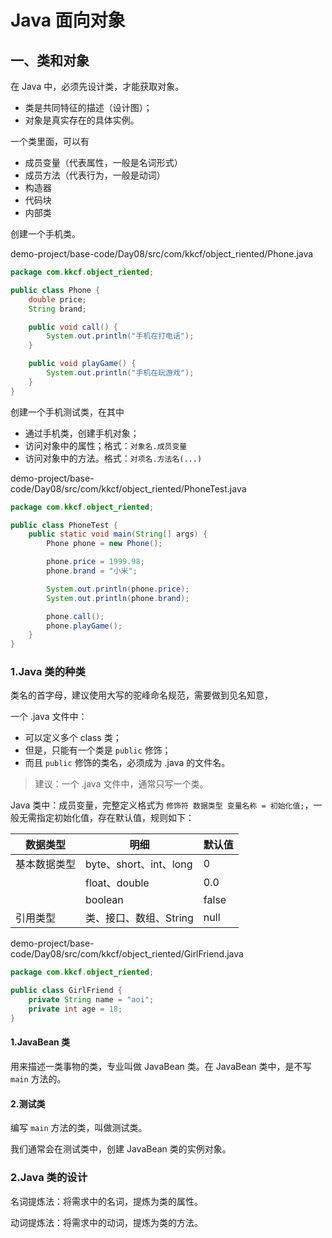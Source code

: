 # Java 面向对象

## 一、类和对象

在 Java 中，必须先设计类，才能获取对象。

- 类是共同特征的描述（设计图）；
- 对象是真实存在的具体实例。

一个类里面，可以有

- 成员变量（代表属性，一般是名词形式）
- 成员方法（代表行为，一般是动词）
- 构造器
- 代码块
- 内部类

创建一个手机类。

demo-project/base-code/Day08/src/com/kkcf/object_riented/Phone.java

```java
package com.kkcf.object_riented;

public class Phone {
    double price;
    String brand;

    public void call() {
        System.out.println("手机在打电话");
    }

    public void playGame() {
        System.out.println("手机在玩游戏");
    }
}
```

创建一个手机测试类，在其中

- 通过手机类，创建手机对象；
- 访问对象中的属性；格式：`对象名.成员变量`
- 访问对象中的方法。格式：`对项名.方法名(...)`

demo-project/base-code/Day08/src/com/kkcf/object_riented/PhoneTest.java

```java
package com.kkcf.object_riented;

public class PhoneTest {
    public static void main(String[] args) {
        Phone phone = new Phone();

        phone.price = 1999.98;
        phone.brand = "小米";

        System.out.println(phone.price);
        System.out.println(phone.brand);

        phone.call();
        phone.playGame();
    }
}
```

### 1.Java 类的种类

类名的首字母，建议使用大写的驼峰命名规范，需要做到见名知意，

一个 .java 文件中：

- 可以定义多个 class 类；
- 但是，只能有一个类是 `public` 修饰；
- 而且 `public` 修饰的类名，必须成为 .java 的文件名。

> 建议：一个 .java 文件中，通常只写一个类。

Java 类中：成员变量，完整定义格式为 `修饰符 数据类型 变量名称 = 初始化值;`，一般无需指定初始化值，存在默认值，规则如下：

| 数据类型     | 明细                   | 默认值 |
| ------------ | ---------------------- | ------ |
| 基本数据类型 | byte、short、int、long | 0      |
|              | float、double          | 0.0    |
|              | boolean                | false  |
| 引用类型     | 类、接口、数组、String | null   |

demo-project/base-code/Day08/src/com/kkcf/object_riented/GirlFriend.java

```java
package com.kkcf.object_riented;

public class GirlFriend {
    private String name = "aoi";
    private int age = 18;
}
```

#### 1.JavaBean 类

用来描述一类事物的类，专业叫做 JavaBean 类。在 JavaBean 类中，是不写 `main` 方法的。

#### 2.测试类

编写 `main` 方法的类，叫做测试类。

我们通常会在测试类中，创建 JavaBean 类的实例对象。

### 2.Java 类的设计

名词提炼法：将需求中的名词，提炼为类的属性。

动词提炼法：将需求中的动词，提炼为类的方法。
